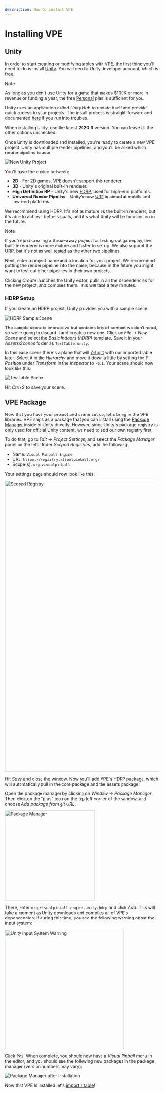 ```yaml
---
description: How to install VPE
---
```

# Installing VPE

## Unity

In order to start creating or modifying tables with VPE, the first thing you'll need to do is install [Unity](https://unity3d.com/get-unity/download). You will need a Unity developer account, which is free.

> [!NOTE]
> As long as you don't use Unity for a game that makes $100K or more in revenue or funding a year, the free [Personal](https://store.unity.com/compare-plans) plan is sufficient for you.

Unity uses an application called *Unity Hub* to update itself and provide quick access to your projects. The install process is straight-forward and documented [here](https://docs.unity3d.com/Manual/GettingStartedInstallingHub.html) if you run into troubles.

When installing Unity, use the latest **2020.3** version. You can leave all the other options unchecked.

Once Unity is downloaded and installed, you're ready to create a new VPE project. Unity has multiple render pipelines, and you'll be asked which render pipeline to use:

![New Unity Project](unity-create-new-project.png)

You'll have the choice between:

- **2D** - For 2D games. VPE doesn't support this renderer.
- **3D** - Unity's original built-in renderer.
- **High Definition RP** - Unity's new [HDRP](https://docs.unity3d.com/Packages/com.unity.render-pipelines.high-definition@0.0.0/manual/index.html), used for high-end platforms.
- **Universal Render Pipeline** - Unity's new [URP](https://docs.unity3d.com/Packages/com.unity.render-pipelines.universal@8.2/manual/index.html) is aimed at mobile and low-end platforms.

We recommend using HDRP. It's not as mature as the built-in renderer, but it's able to achieve better visuals, and it's what Unity will be focusing on in the future.

> [!NOTE]
> If you're just creating a throw-away project for testing out gameplay, the built-in renderer is more mature and faster to set up. We also support the URP, but it's not as well tested as the other two pipelines.

Next, enter a project name and a location for your project. We recommend putting the render pipeline into the name, because in the future you might want to test out other pipelines in their own projects.

Clicking *Create* launches the Unity editor, pulls in all the dependencies for the new project, and compiles them. This will take a few minutes.

### HDRP Setup

If you create an HDRP project, Unity provides you with a sample scene: 

![HDRP Sample Scene](unity-hdrp-default-scene.png)

The sample scene is impressive but contains lots of content we don't need, so we're going to discard it and create a new one. Click on *File -> New Scene* and select the *Basic Indoors (HDRP)* template. Save it in your *Assets/Scenes* folder as `TestTable.unity`.

In this base scene there's a plane that will [Z-fight](https://en.wikipedia.org/wiki/Z-fighting) with our imported table later. Select it in the *Hierarchy* and move it down a little by setting the *Y Position* under *Transform* in the *Inspector* to `-0.1`. Your scene should now look like this:

![TestTable Scene](unity-hdrp-test-scene.png)

Hit *Ctrl+S* to save your scene.

## VPE Package

Now that you have your project and scene set up, let's bring in the VPE libraries. VPE ships as a package that you can install using the [Package Manager](https://docs.unity3d.com/Manual/Packages.html) inside of Unity directly. However, since Unity's package registry is only used for official Unity content, we need to add our own registry first.

To do that, go to *Edit -> Project Settings*, and select the *Package Manager* panel on the left. Under *Scoped Registries*, add the following:

- Name: `Visual Pinball Engine`
- URL: `https://registry.visualpinball.org/`
- Scope(s): `org.visualpinball`

Your settings page should now look like this:

<img alt="Scoped Registry" width="953" src="unity-scoped-registry.jpg" />

Hit *Save* and close the window. Now you'll add VPE's HDRP package, which will automatically pull in the core package and the assets package. 

Open the package manager by clicking on *Window -> Package Manager*. Then click on the "plus" icon on the top left corner of the window, and choose *Add package from git URL*. 

<p><img alt="Package Manager" width="294" src="unity-package-manager.png"/></p>

There, enter `org.visualpinball.engine.unity.hdrp` and click *Add*. This will take a moment as Unity downloads and compiles all of VPE's dependencies. If during this time, you see the following warning about the input system:

<p><img alt="Unity Input System Warning" width="390" src="unity-input-system-warning.png" /></p>

Click *Yes*. When complete, you should now have a *Visual Pinball* menu in the editor, and you should see the following new packages in the package manager (version numbers may vary):

![Package Manager after installation](unity-packages-after-installation.png)

Now that VPE is installed let's [import a table](xref:setup_running_vpe)!
